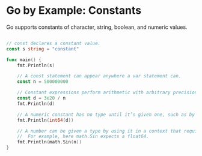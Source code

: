 # Go by Example: Constants


Go supports constants of character, string, boolean, and numeric values.



```go

// const declares a constant value.
const s string = "constant"

func main() {
	fmt.Println(s)

	// A const statement can appear anywhere a var statement can.
	const n = 500000000

	// Constant expressions perform arithmetic with arbitrary precision.
	const d = 3e20 / n
	fmt.Println(d)

	// A numeric constant has no type until it’s given one, such as by an explicit conversion.
	fmt.Println(int64(d))

	// A number can be given a type by using it in a context that requires one, such as a variable assignment or function call.
	//  For example, here math.Sin expects a float64.
	fmt.Println(math.Sin(n))
}
```


